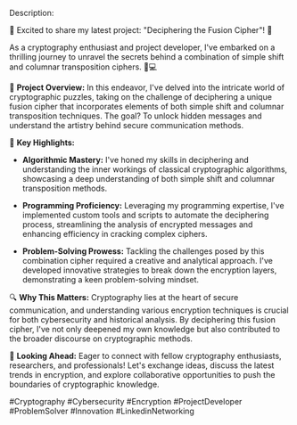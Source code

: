 Description:

🔐 Excited to share my latest project: "Deciphering the Fusion Cipher"! 🚀

As a cryptography enthusiast and project developer, I've embarked on a thrilling journey to unravel the secrets behind a combination of simple shift and columnar transposition ciphers. 🤔💻

🧩 **Project Overview:**
In this endeavor, I've delved into the intricate world of cryptographic puzzles, taking on the challenge of deciphering a unique fusion cipher that incorporates elements of both simple shift and columnar transposition techniques. The goal? To unlock hidden messages and understand the artistry behind secure communication methods.

🚀 **Key Highlights:**
- **Algorithmic Mastery:** I've honed my skills in deciphering and understanding the inner workings of classical cryptographic algorithms, showcasing a deep understanding of both simple shift and columnar transposition methods.
  
- **Programming Proficiency:** Leveraging my programming expertise, I've implemented custom tools and scripts to automate the deciphering process, streamlining the analysis of encrypted messages and enhancing efficiency in cracking complex ciphers.

- **Problem-Solving Prowess:** Tackling the challenges posed by this combination cipher required a creative and analytical approach. I've developed innovative strategies to break down the encryption layers, demonstrating a keen problem-solving mindset.

🔍 **Why This Matters:**
Cryptography lies at the heart of secure communication, and understanding various encryption techniques is crucial for both cybersecurity and historical analysis. By deciphering this fusion cipher, I've not only deepened my own knowledge but also contributed to the broader discourse on cryptographic methods.

🤝 **Looking Ahead:**
Eager to connect with fellow cryptography enthusiasts, researchers, and professionals! Let's exchange ideas, discuss the latest trends in encryption, and explore collaborative opportunities to push the boundaries of cryptographic knowledge.

#Cryptography #Cybersecurity #Encryption #ProjectDeveloper #ProblemSolver #Innovation #LinkedinNetworking
